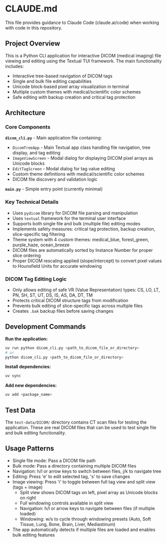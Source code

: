 # CLAUDE.md

This file provides guidance to Claude Code (claude.ai/code) when working with code in this repository.

## Project Overview

This is a Python CLI application for interactive DICOM (medical imaging) file viewing and editing using the Textual TUI framework. The main functionality includes:

- Interactive tree-based navigation of DICOM tags
- Single and bulk file editing capabilities
- Unicode block-based pixel array visualization in terminal
- Multiple custom themes with medical/scientific color schemes
- Safe editing with backup creation and critical tag protection

## Architecture

### Core Components

**`dicom_cli.py`** - Main application file containing:
- `DicomTreeApp` - Main Textual app class handling file navigation, tree display, and tag editing
- `ImageViewScreen` - Modal dialog for displaying DICOM pixel arrays as Unicode blocks
- `EditTagScreen` - Modal dialog for tag value editing
- Custom theme definitions with medical/scientific color schemes
- DICOM file discovery and validation logic

**`main.py`** - Simple entry point (currently minimal)

### Key Technical Details

- Uses `pydicom` library for DICOM file parsing and manipulation
- Uses `textual` framework for the terminal user interface
- Supports both single file and bulk (multiple file) editing modes
- Implements safety measures: critical tag protection, backup creation, slice-specific tag filtering
- Theme system with 4 custom themes: medical_blue, forest_green, purple_haze, ocean_breeze
- DICOM files are automatically sorted by Instance Number for proper slice ordering
- Proper DICOM rescaling applied (slope/intercept) to convert pixel values to Hounsfield Units for accurate windowing

### DICOM Tag Editing Logic

- Only allows editing of safe VR (Value Representation) types: CS, LO, LT, PN, SH, ST, UT, DS, IS, AS, DA, DT, TM
- Protects critical DICOM structure tags from modification
- Prevents bulk editing of slice-specific tags across multiple files
- Creates `.bak` backup files before saving changes

## Development Commands

**Run the application:**
```bash
uv run python dicom_cli.py <path_to_dicom_file_or_directory>
# or
python dicom_cli.py <path_to_dicom_file_or_directory>
```

**Install dependencies:**
```bash
uv sync
```

**Add new dependencies:**
```bash
uv add <package_name>
```

## Test Data

The `test-data/DICOM/` directory contains CT scan files for testing the application. These are real DICOM files that can be used to test single file and bulk editing functionality.

## Usage Patterns

- Single file mode: Pass a DICOM file path
- Bulk mode: Pass a directory containing multiple DICOM files
- Navigation: h/l or arrow keys to switch between files, j/k to navigate tree
- Editing: Press 'e' to edit selected tag, 's' to save changes
- Image viewing: Press 'i' to toggle between full tag view and split view (tags + image)
  - Split view shows DICOM tags on left, pixel array as Unicode blocks on right
  - Full windowing controls available in split view
  - Navigation: h/l or arrow keys to navigate between files (if multiple loaded)
  - Windowing: w/s to cycle through windowing presets (Auto, Soft Tissue, Lung, Bone, Brain, Liver, Mediastinum)
- The app automatically detects if multiple files are loaded and enables bulk editing features